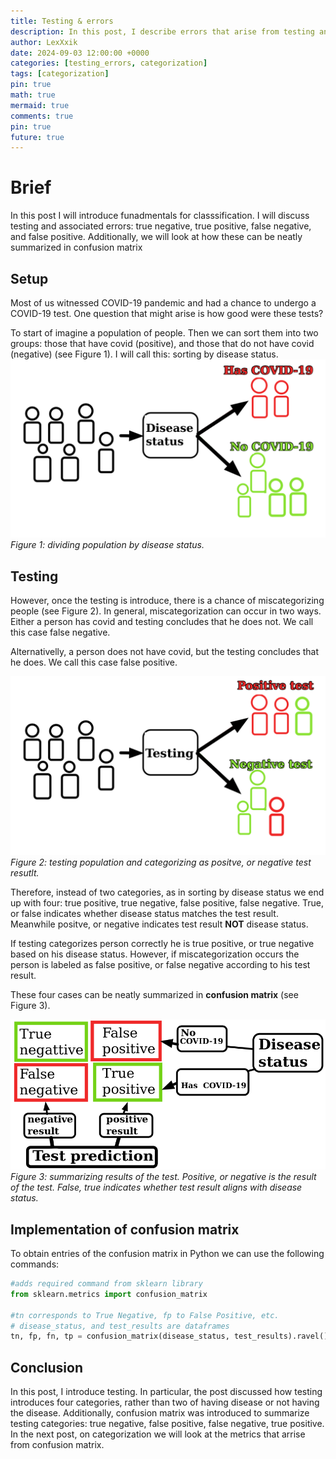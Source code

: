 ```yaml
---
title: Testing & errors
description: In this post, I describe errors that arise from testing and how they are organized in confusion matrix
author: LexXxik
date: 2024-09-03 12:00:00 +0000
categories: [testing_errors, categorization]
tags: [categorization]
pin: true
math: true
mermaid: true
comments: true
pin: true
future: true
---
```


# Brief

In this post I will introduce funadmentals for classsification. I will discuss testing and associated errors: true negative, true positive, false negative, and false positive. Additionally, we will look at how these can be neatly summarized in confusion matrix

## Setup
Most of us witnessed COVID-19 pandemic and had a chance to undergo a COVID-19 test. One question that might arise is how good were these tests? 

To start of imagine a population of people. Then we can sort them into two groups: those that have covid (positive), and those that do not have covid (negative) (see Figure 1). I will call this: sorting by disease status.
![Figure 1](./blog_images/Disease_status.png)
_Figure 1: dividing population by disease status._

## Testing

However, once the testing is introduce, there is a chance of miscategorizing people (see Figure 2). In general, miscategorization can occur in two ways. Either a person has covid and testing concludes that he does not. We call this case false negative.

Alternativelly, a person does not have covid, but the testing concludes that he does. We call this case false positive. 

![Figure 2](./blog_images/Disease_testing.png)
_Figure 2: testing population and categorizing as positve, or negative test resutlt._

Therefore, instead of two categories, as in sorting by disease status we end up with four: true positive, true negative, false positive, false negative. True, or false indicates whether disease status matches the test result. Meanwhile positve, or negative indicates test result **NOT** disease status.

If testing categorizes person correctly he is true positive, or true negative based on his disease status. However, if miscategorization occurs the person is labeled as false positive, or false negative according to his test result. 

These four cases can be neatly summarized in **confusion matrix** (see Figure 3).

![Figure 3](./blog_images/Summary_test_disease.png)
_Figure 3: summarizing results of the test. Positive, or negative is the result of the test. False, true indicates whether test result aligns with disease status._

## Implementation of confusion matrix
To obtain entries of the confusion matrix in Python we can use the following commands: 
```python
#adds required command from sklearn library
from sklearn.metrics import confusion_matrix

#tn corresponds to True Negative, fp to False Positive, etc.
# disease_status, and test_results are dataframes
tn, fp, fn, tp = confusion_matrix(disease_status, test_results).ravel()
```

## Conclusion
In this post, I introduce testing. In particular, the post discussed how testing introduces four categories, rather than two of having disease or not having the disease. Additionally, confusion matrix was introduced to summarize testing categories: true negative, false positive, false negative, true positive. In the next post, on categorization we will look at the metrics that arrise from confusion matrix.
